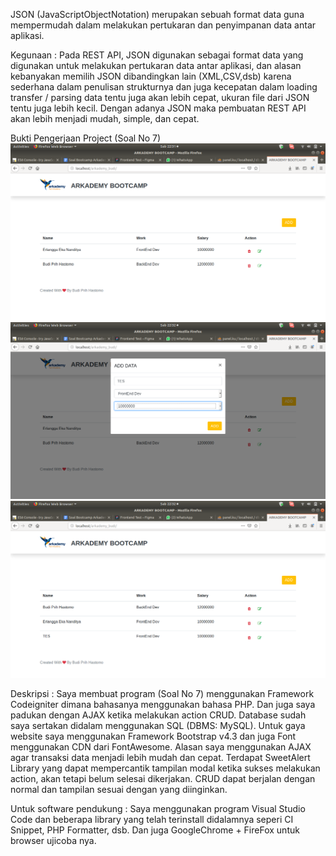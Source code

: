 JSON (JavaScriptObjectNotation) merupakan sebuah format data guna mempermudah dalam melakukan pertukaran dan penyimpanan data antar aplikasi.

Kegunaan :
Pada REST API, JSON digunakan sebagai format data yang digunakan untuk melakukan pertukaran data antar aplikasi, dan alasan kebanyakan memilih JSON dibandingkan lain (XML,CSV,dsb) karena sederhana dalam penulisan strukturnya dan juga kecepatan dalam loading transfer / parsing data tentu juga akan lebih cepat, ukuran file dari JSON tentu juga lebih kecil. Dengan adanya JSON maka pembuatan REST API akan lebih menjadi mudah, simple, dan cepat.

Bukti Pengerjaan Project (Soal No 7) 
![alt text](https://raw.githubusercontent.com/budiprihhastomo/Arkademy_Answer/master/bukti-1.png)
![alt text](https://raw.githubusercontent.com/budiprihhastomo/Arkademy_Answer/master/bukti-2.png)
![alt text](https://raw.githubusercontent.com/budiprihhastomo/Arkademy_Answer/master/bukti-3.png)

Deskripsi :
Saya membuat program (Soal No 7) menggunakan Framework Codeigniter dimana bahasanya menggunakan bahasa PHP. Dan juga saya padukan dengan AJAX ketika melakukan action CRUD. Database sudah saya sertakan didalam menggunakan SQL (DBMS: MySQL). Untuk gaya website saya menggunakan Framework Bootstrap v4.3 dan juga Font menggunakan CDN dari FontAwesome. Alasan saya menggunakan AJAX agar transaksi data menjadi lebih mudah dan cepat. Terdapat SweetAlert Library yang dapat mempercantik tampilan modal ketika sukses melakukan action, akan tetapi belum selesai dikerjakan. CRUD dapat berjalan dengan normal dan tampilan sesuai dengan yang diinginkan.

Untuk software pendukung :
Saya menggunakan program Visual Studio Code dan beberapa library yang telah terinstall didalamnya seperi CI Snippet, PHP Formatter, dsb. Dan juga GoogleChrome + FireFox untuk browser ujicoba nya.


